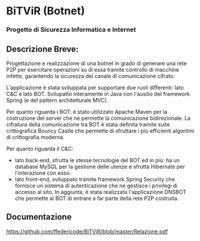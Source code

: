 # BiTViR (Botnet)

### Progetto di Sicurezza Informatica e Internet

## Descrizione Breve:
Progettazione e realizzazione di una botnet in grado di generare una rete P2P per esercitare operazioni su di essa tramite controllo di macchine infette, garantendo la sicurezza del canale di comunicazione cifrato.

L'applicazione è stata sviluppata per supportare due ruoli differenti: lato C&C e lato BOT.
Svilupatto interamente in Java con l'ausilio del framework Spring (e del pattern architetturale MVC). 

Per quanto riguarda i BOT:
è stato utilizzato Apache Maven per la costruzione del server che ne permette la comunicazione bidirezionale. 
La cifratura della comunicazione tra BOT è stata definita tramite suite crittografica Bouncy Castle che permette di sfruttare i più efficienti algoritmi di crittografia moderna. 

Per quanto riguarda il C&C:
- lato back-end, sfrutta le stesse tecnologie del BOT ed in più: ha un database MySQL per la gestione delle utenze e sfrutta Hibernate per l'interazione con esso.
- lato front-end, sviluppato tramite framework Spring Security che fornisce un sistema di autenticazione che ne gestisce i privilegi di accesso al sito.
In aggiunta, è stata realizzata l'applicazione DNSBOT che permette ai BOT di entrare a far parte della rete P2P costruita.

## Documentazione
https://github.com/ffedericode/BiTViR/blob/master/Relazione.pdf
